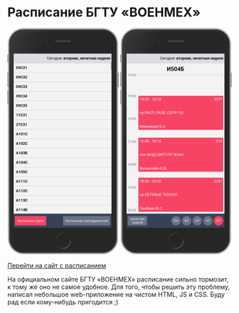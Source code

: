 # Расписание БГТУ «ВОЕНМЕХ»

<p align="center">
  <img src="img/previewList.png" width="250" />
  <img src="img/previewGroup.png" width="250" />
</p>

[Перейти на сайт с расписанием](https://atlz253.github.io/voenmeh-schedule/)

На официальном сайте БГТУ «ВОЕНМЕХ» расписание сильно тормозит, к тому же оно не самое удобное. Для того, чтобы решить эту проблему, написал небольшое web-приложение на чистом HTML, JS и CSS. Буду рад если кому-нибудь пригодится ;)

